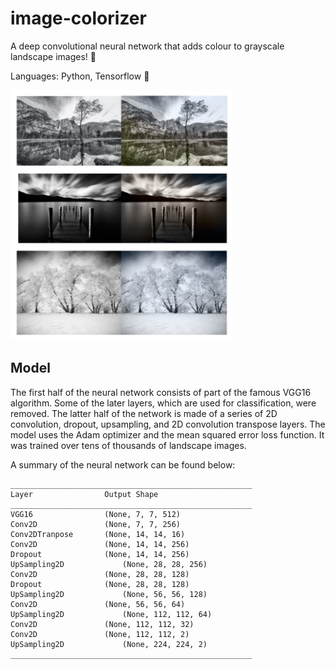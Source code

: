# image-colorizer

A deep convolutional neural network that adds colour to grayscale landscape images! 🌈

Languages: Python, Tensorflow 🐍

<img src='example.png' style='height: 400px'>

## Model
The first half of the neural network consists of part of the famous VGG16 algorithm. Some of the later layers, which are used for classification, were removed. The latter half of the network is made of a series of 2D convolution, dropout, upsampling, and 2D convolution transpose layers. The model uses the Adam optimizer and the mean squared error loss function. It was trained over tens of thousands of landscape images.

A summary of the neural network can be found below:

```
______________________________________________________
Layer                Output Shape              
______________________________________________________
VGG16                (None, 7, 7, 512)
Conv2D               (None, 7, 7, 256)
Conv2DTranpose       (None, 14, 14, 16)
Conv2D               (None, 14, 14, 256)
Dropout              (None, 14, 14, 256)
UpSampling2D		     (None, 28, 28, 256)
Conv2D               (None, 28, 28, 128)
Dropout              (None, 28, 28, 128)
UpSampling2D		     (None, 56, 56, 128)
Conv2D               (None, 56, 56, 64)
UpSampling2D		     (None, 112, 112, 64)
Conv2D               (None, 112, 112, 32)
Conv2D               (None, 112, 112, 2)
UpSampling2D		     (None, 224, 224, 2)
______________________________________________________
```
